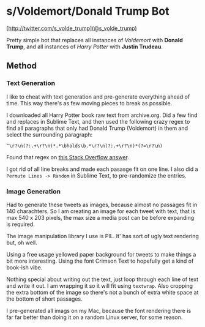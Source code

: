 # s/Voldemort/Donald Trump Bot

[http://twitter.com/s_volde_trump](@s_volde_trump)

Pretty simple bot that replaces all instances of *Voldemort* with **Donald Trump**, and all instances of *Harry Potter* with **Justin Trudeau**.

## Method

### Text Generation

I like to cheat with text generation and pre-generate everything ahead of time. This way there's as few moving pieces to break as possible.

I downloaded all Harry Potter book raw text from archive.org. Did a few find and replaces in Sublime Text, and then used the following crazy regex to find all paragraphs that only had Donald Trump (Voldemort) in them and select the surrounding paragraph:

```
^\r?\n(?:.+\r?\n)*.*\bholds\b.*\r?\n(?:.+\r?\n)*(?=\r?\n)
```

Found that regex on [this Stack Overflow answer](http://stackoverflow.com/questions/32594792/regex-matching-text-within-paragraphs).

I got rid of all line breaks and made each pasasge fit on one line. I also did a `Permute Lines -> Random` in Sublime Text, to pre-randomize the entries. 


### Image Generation

Had to generate these tweets as images, because almost no passages fit in 140 charachters. So I am creating an image for each tweet with text, that is max 540 x 203 pixels, the max size a media post can be before expanding is required.

The image manipulation library I use is PIL. It' has sort of ugly text rendering but, oh well.

Using a free usage yellowed paper background for tweets to make things a bit more interesting. Using the font Crimson Text to hopefully get a kind of book-ish vibe.

Nothing special about writing out the text, just loop through each line of text and write it out. I am wrapping it so it will fit using `textwrap`. Also cropping the extra bottom of the image so there's not a bunch of extra white space at the bottom of short passages.

I pre-generated all imags on my Mac, because the font rendering there is far far better than doing it on a random Linux server, for some reason.

